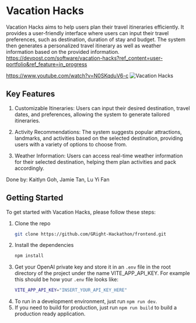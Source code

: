 # Vacation Hacks

Vacation Hacks aims to help users plan their travel itineraries efficiently. It provides a user-friendly interface where users can input their travel preferences, such as destination, duration of stay and budget. The system then generates a personalized travel itinerary as well as weather information based on the provided information. 
https://devpost.com/software/vacation-hacks?ref_content=user-portfolio&ref_feature=in_progress

https://www.youtube.com/watch?v=N0SKqduV6-c
![Vacation Hacks](src/assets/app.png)

## Key Features
1. Customizable Itineraries: Users can input their desired destination, travel dates, and preferences, allowing the system to generate tailored itineraries.

2. Activity Recommendations: The system suggests popular attractions, landmarks, and activities based on the selected destination, providing users with a variety of options to choose from.
3. Weather Information: Users can access real-time weather information for their selected destination, helping them plan activities and pack accordingly.

Done by: Kaitlyn Goh, Jamie Tan, Lu Yi Fan

## Getting Started
To get started with Vacation Hacks, please follow these steps:

1. Clone the repo
   ```sh
   git clone https://github.com/GRight-Hackathon/frontend.git
   ```
2. Install the dependencies
   ```sh
   npm install
   ```
3. Get your OpenAI private key and store it in an `.env` file in the root directory of the project under the name VITE_APP_API_KEY. For example this should be how your `.env` file looks like:
    ```sh
    VITE_APP_API_KEY="INSERT_YOUR_API_KEY_HERE"
    ```
4. To run in a development environment, just run `npm run dev`.
5. If you need to build for production, just run `npm run build` to build a production ready application.


